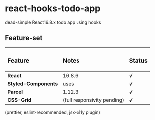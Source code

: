 # react-hooks-todo-app
dead-simple React16.8.x todo app using hooks


## Feature-set

| <h3>Feature</h3>      | <h3>Notes</h3>              | <h3>Status</h3> |
| :-------------------- | :-------------------------- | :-------------- |
| **React**             | 16.8.6                      | ***√***         |
| **Styled-Components** | uses <ThemeProvider>        | ***√***         |
| **Parcel**            | 1.12.3                      | ***√***         |
| **CSS-Grid**          | (full responsivity pending) | ***√***         |

(prettier, eslint-recommended, jsx-a11y plugin)



